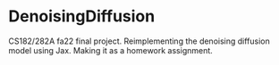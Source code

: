 # DenoisingDiffusion
CS182/282A fa22 final project. Reimplementing the denoising diffusion model using Jax. Making it as a homework assignment.
